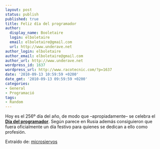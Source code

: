 ```yaml
---
layout: post
status: publish
published: true
title: Feliz día del programador
author:
  display_name: Booletaire
  login: elboletaire
  email: elboletaire@gmail.com
  url: http://www.underave.net
author_login: elboletaire
author_email: elboletaire@gmail.com
author_url: http://www.underave.net
wordpress_id: 1637
wordpress_url: http://www.racotecnic.com/?p=1637
date: '2010-09-13 10:59:59 +0200'
date_gmt: '2010-09-13 09:59:59 +0200'
categories:
- General
- Programació
tags:
- Random
---
```


Hoy es el 256º día del año, de modo que –apropiadamente– se celebra el <a rel="nofollow" href="http://en.wikipedia.org/wiki/Programmers%27_Day"><strong>Día del programador</strong></a>. Según parece en Rusia además consiguieron que fuera oficialmente un día festivo para quienes se dedican a ello como profesión.

Extraído de: <a href="http://www.microsiervos.com/archivo/ordenadores/feliz-dia-programador.html" rel="nofollow external">microsiervos</a>
